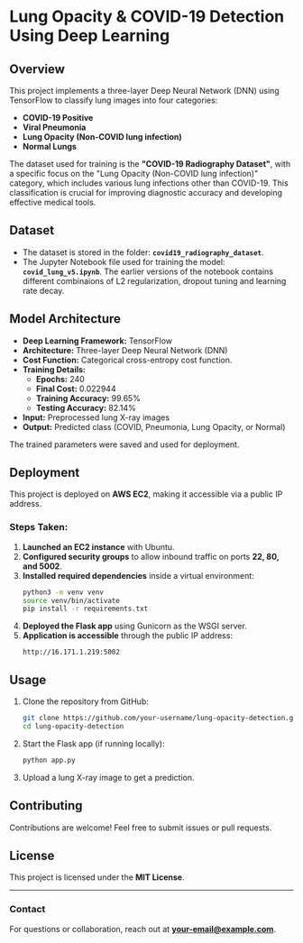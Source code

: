 # Lung Opacity & COVID-19 Detection Using Deep Learning

## Overview
This project implements a three-layer Deep Neural Network (DNN) using TensorFlow to classify lung images into four categories:
- **COVID-19 Positive**
- **Viral Pneumonia**
- **Lung Opacity (Non-COVID lung infection)**
- **Normal Lungs**

The dataset used for training is the **"COVID-19 Radiography Dataset"**, with a specific focus on the "Lung Opacity (Non-COVID lung infection)" category, which includes various lung infections other than COVID-19. This classification is crucial for improving diagnostic accuracy and developing effective medical tools.

## Dataset
- The dataset is stored in the folder: **`covid19_radiography_dataset`**.
- The Jupyter Notebook file used for training the model: **`covid_lung_v5.ipynb`**. The earlier versions of the notebook contains different combinaions of L2 regularization, dropout tuning and learning rate decay.

## Model Architecture
- **Deep Learning Framework:** TensorFlow
- **Architecture:** Three-layer Deep Neural Network (DNN)
- **Cost Function:** Categorical cross-entropy cost function.
- **Training Details:**
  - **Epochs:** 240
  - **Final Cost:** 0.022944
  - **Training Accuracy:** 99.65%
  - **Testing Accuracy:** 82.14%
- **Input:** Preprocessed lung X-ray images
- **Output:** Predicted class (COVID, Pneumonia, Lung Opacity, or Normal)

The trained parameters were saved and used for deployment.

## Deployment
This project is deployed on **AWS EC2**, making it accessible via a public IP address.

### Steps Taken:
1. **Launched an EC2 instance** with Ubuntu.
2. **Configured security groups** to allow inbound traffic on ports **22, 80, and 5002**.
3. **Installed required dependencies** inside a virtual environment:
   ```bash
   python3 -m venv venv
   source venv/bin/activate
   pip install -r requirements.txt
   ```
4. **Deployed the Flask app** using Gunicorn as the WSGI server.
5. **Application is accessible** through the public IP address:
   ```
   http://16.171.1.219:5002
   ```

## Usage
1. Clone the repository from GitHub:
   ```bash
   git clone https://github.com/your-username/lung-opacity-detection.git
   cd lung-opacity-detection
   ```
2. Start the Flask app (if running locally):
   ```bash
   python app.py
   ```
3. Upload a lung X-ray image to get a prediction.


## Contributing
Contributions are welcome! Feel free to submit issues or pull requests.

## License
This project is licensed under the **MIT License**.

---
### Contact
For questions or collaboration, reach out at **[your-email@example.com](mailto:your-email@example.com)**.
